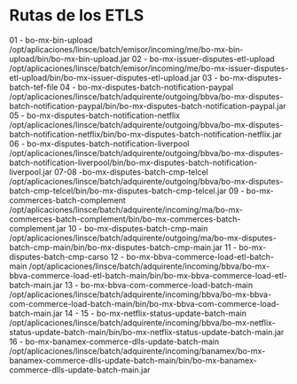 # Rutas de los ETLS

01 - bo-mx-bin-upload /opt/aplicaciones/linsce/batch/emisor/incoming/me/bo-mx-bin-upload/bin/bo-mx-bin-upload.jar
02 - bo-mx-issuer-disputes-etl-upload /opt/aplicaciones/linsce/batch/emisor/incoming/me/bo-mx-issuer-disputes-etl-upload/bin/bo-mx-issuer-disputes-etl-upload.jar
03 - bo-mx-disputes-batch-tef-file
04 - bo-mx-disputes-batch-notification-paypal /opt/aplicaciones/linsce/batch/adquirente/outgoing/bbva/bo-mx-disputes-batch-notification-paypal/bin/bo-mx-disputes-batch-notification-paypal.jar
05 - bo-mx-disputes-batch-notification-netflix  /opt/aplicaciones/linsce/batch/adquirente/outgoing/bbva/bo-mx-disputes-batch-notification-netflix/bin/bo-mx-disputes-batch-notification-netflix.jar
06 - bo-mx-disputes-batch-notification-liverpool /opt/aplicaciones/linsce/batch/adquirente/outgoing/bbva/bo-mx-disputes-batch-notification-liverpool/bin/bo-mx-disputes-batch-notification-liverpool.jar
07-08 -bo-mx-disputes-batch-cmp-telcel /opt/aplicaciones/linsce/batch/adquirente/outgoing/bbva/bo-mx-disputes-batch-cmp-telcel/bin/bo-mx-disputes-batch-cmp-telcel.jar
09 - bo-mx-commerces-batch-complement /opt/aplicaciones/linsce/batch/adquirente/incoming/ma/bo-mx-commerces-batch-complement/bin/bo-mx-commerces-batch-complement.jar
10 - bo-mx-disputes-batch-cmp-main /opt/aplicaciones/linsce/batch/adquirente/outgoing/ma/bo-mx-disputes-batch-cmp-main/bin/bo-mx-disputes-batch-cmp-main.jar
11 - bo-mx-disputes-batch-cmp-carso
12 - bo-mx-bbva-commerce-load-etl-batch-main /opt/aplicaciones/linsce/batch/adquirente/incoming/bbva/bo-mx-bbva-commerce-load-etl-batch-main/bin/bo-mx-bbva-commerce-load-etl-batch-main.jar
13 - bo-mx-bbva-com-commerce-load-batch-main /opt/aplicaciones/linsce/batch/adquirente/incoming/bbva/bo-mx-bbva-com-commerce-load-batch-main/bin/bo-mx-bbva-com-commerce-load-batch-main.jar
14 -
15 - bo-mx-netflix-status-update-batch-main /opt/aplicaciones/linsce/batch/adquirente/incoming/bbva/bo-mx-netflix-status-update-batch-main/bin/bo-mx-netflix-status-update-batch-main.jar
16 - bo-mx-banamex-commerce-dlls-update-batch-main /opt/aplicaciones/linsce/batch/adquirente/incoming/banamex/bo-mx-banamex-commerce-dlls-update-batch-main/bin/bo-mx-banamex-commerce-dlls-update-batch-main.jar
